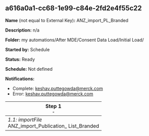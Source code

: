 ## a616a0a1-cc68-1e99-c84e-2fd2e4f55c22

**Name** (not equal to External Key)**:** ANZ_import_PL_Branded

**Description:** n/a

**Folder:** my automations/After MDE/Consent Data Load/Initial Load/

**Started by:** Schedule

**Status:** Ready

**Schedule:** Not defined

**Notifications:**

* Complete: keshav.puttegowda@merck.com
* Error: keshav.puttegowda@merck.com

| Step 1<br>_<small>-</small>_ |
| --- |
| _1.1: importFile_<br>ANZ_import_Publication_ List_Branded |
